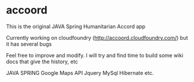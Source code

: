 accoord
=======

This is the original JAVA Spring Humanitarian Accord app

Currently working on cloudfoundry (http://accoord.cloudfoundry.com/) but it has several bugs

Feel free to improve and modify.  I will try and find time to build some wiki docs that give the history, etc

JAVA
SPRING
Google Maps API
Jquery
MySql
Hibernate
etc.
